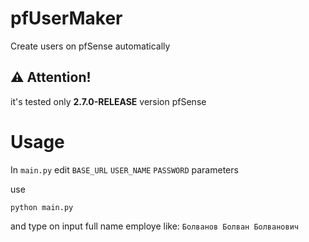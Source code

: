# pfUserMaker
Create users on pfSense automatically 
## ⚠ Attention!
it's tested only **2.7.0-RELEASE** version pfSense

# Usage

In ``main.py`` edit ``BASE_URL`` ``USER_NAME`` ``PASSWORD`` parameters

use 

```python main.py```

and type on input full name employe like: ```Болванов Болван Болванович```
